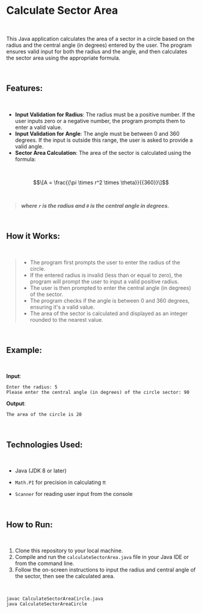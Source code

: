 # Calculate Sector Area

<br>

This Java application calculates the area of a sector in a circle based on the radius and the central angle (in degrees) entered by the user. The program ensures valid input for both the radius and the angle, and then calculates the sector area using the appropriate formula.

<br>

## Features:

<br>

- **Input Validation for Radius**: The radius must be a positive number. If the user inputs zero or a negative number, the program prompts them to enter a valid value.
- **Input Validation for Angle**: The angle must be between 0 and 360 degrees. If the input is outside this range, the user is asked to provide a valid angle.
- **Sector Area Calculation**: The area of the sector is calculated using the formula:

<br>

$$\[A = \frac{{\pi \times r^2 \times \theta}}{{360}}\]$$

<br>

> ***where `r` is the radius and `θ` is the central angle in degrees.***

<br>

## How it Works:

<br>

> - The program first prompts the user to enter the radius of the circle.
> - If the entered radius is invalid (less than or equal to zero), the program will prompt the user to input a valid positive radius.
> - The user is then prompted to enter the central angle (in degrees) of the sector.
> - The program checks if the angle is between 0 and 360 degrees, ensuring it's a valid value.
> - The area of the sector is calculated and displayed as an integer rounded to the nearest value.

<br>

## Example:

<br>

**Input**:  

```
Enter the radius: 5  
Please enter the central angle (in degrees) of the circle sector: 90
```

**Output**:

```
The area of the circle is 20
```

<br>

## Technologies Used:

<br>

- Java (JDK 8 or later)
- `Math.PI` for precision in calculating π
- `Scanner` for reading user input from the console

  <br>

## How to Run:

<br>

1. Clone this repository to your local machine.
2. Compile and run the `calculateSectorArea.java` file in your Java IDE or from the command line.
3. Follow the on-screen instructions to input the radius and central angle of the sector, then see the calculated area.

<br>

```
javac CalculateSectorAreaCircle.java
java CalculateSectorAreaCircle
```
